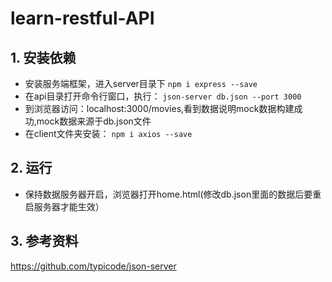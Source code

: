 # learn-restful-API
## 1. 安装依赖
- 安装服务端框架，进入server目录下
```npm i express --save```
- 在api目录打开命令行窗口，执行：
```json-server db.json --port 3000```
- 到浏览器访问：localhost:3000/movies,看到数据说明mock数据构建成功,mock数据来源于db.json文件
- 在client文件夹安装： 
```npm i axios --save```

## 2. 运行
- 保持数据服务器开启，浏览器打开home.html(修改db.json里面的数据后要重启服务器才能生效）

## 3. 参考资料
https://github.com/typicode/json-server
